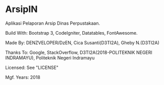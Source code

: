 # ArsipIN
Aplikasi Pelaporan Arsip Dinas Perpustakaan.

Build With: Bootstrap 3, CodeIgniter, Datatables, FontAwesome.

Made By: DENZVELOPER/DzEN, Cica Susanti(D3TI2A), Gheby N.(D3TI2A)

Thanks To: Google, StackOverflow, D3TI2A(2018-POLITEKNIK NEGERI INDRAMAYU), Politeknik Negeri Indramayu

Licensed: See "LICENSE"

Mgf. Years: 2018

